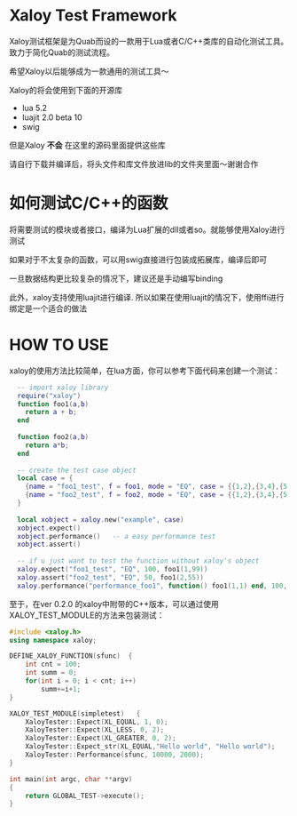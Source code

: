 # Xaloy Test Framework

Xaloy测试框架是为Quab而设的一款用于Lua或者C/C++类库的自动化测试工具。致力于简化Quab的测试流程。

希望Xaloy以后能够成为一款通用的测试工具～

Xaloy的将会使用到下面的开源库

+ lua 5.2
+ luajit 2.0 beta 10
+ swig

但是Xaloy **不会** 在这里的源码里面提供这些库

请自行下载并编译后，将头文件和库文件放进lib的文件夹里面～谢谢合作


# 如何测试C/C++的函数

将需要测试的模块或者接口，编译为Lua扩展的dll或者so。就能够使用Xaloy进行测试

如果对于不太复杂的函数，可以用swig直接进行包装成拓展库，编译后即可

一旦数据结构更比较复杂的情况下，建议还是手动编写binding

此外，xaloy支持使用luajit进行编译. 所以如果在使用luajit的情况下，使用ffi进行绑定是一个适合的做法

# HOW TO USE

xaloy的使用方法比较简单，在lua方面，你可以参考下面代码来创建一个测试：

```Lua
  -- import xaloy library
  require("xaloy")  
  function foo1(a,b)
    return a + b;
  end
  
  function foo2(a,b)
    return a*b;
  end
  
  -- create the test case object
  local case = {
    {name = "foo1_test", f = foo1, mode = "EQ", case = {{1,2},{3,4},{5,6}}, expect = {3,7,10}, cycle = 100},
    {name = "foo2_test", f = foo2, mode = "EQ", case = {{1,2},{3,4},{5,6}}, expect = {2,11,30}, cycle = 100},
  }
  
  local xobject = xaloy.new("example", case)
  xobject.expect()
  xobject.performance()   -- a easy performance test
  xobject.assert()
  
  -- if u just want to test the function without xaloy's object
  xaloy.expect("foo1_test", "EQ", 100, foo1(1,99))
  xaloy.assert("foo2_test", "EQ", 50, foo1(2,55))
  xaloy.performance("performance_foo1", function() foo1(1,1) end, 100, 1)
```

至于，在ver 0.2.0 的xaloy中附带的C++版本，可以通过使用XALOY_TEST_MODULE的方法来包装测试：

```CPP
#include <xaloy.h>
using namespace xaloy;

DEFINE_XALOY_FUNCTION(sfunc)  {
	int cnt = 100;
	int summ = 0;
	for(int i = 0; i < cnt; i++)
		summ+=i+1;
}

XALOY_TEST_MODULE(simpletest)	{
	XaloyTester::Expect(XL_EQUAL, 1, 0);
	XaloyTester::Expect(XL_LESS, 0, 2);	
	XaloyTester::Expect(XL_GREATER, 0, 2);	
	XaloyTester::Expect_str(XL_EQUAL,"Hello world", "Hello world");
	XaloyTester::Performance(sfunc, 10000, 2000);
}

int main(int argc, char **argv)
{		
	return GLOBAL_TEST->execute();
}
```
